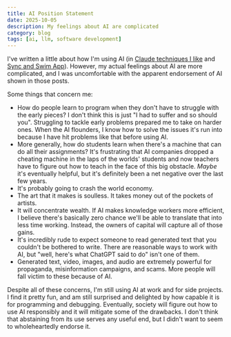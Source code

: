 ```yaml
---
title: AI Position Statement
date: 2025-10-05
description: My feelings about AI are complicated
category: blog
tags: [ai, llm, software development]
---
```


I've written a little about how I'm using AI (in [Claude techniques I like](/blog/2025/10/05/claude-techniques-i-like/) and [Sync and Swim App](/blog/2025/01/13/sync-and-swim-app/)). However, my actual feelings about AI are more complicated, and I was uncomfortable with the apparent endorsement of AI shown in those posts.

Some things that concern me:

- How do people learn to program when they don't have to struggle with the early pieces? I don't think this is just "I had to suffer and so should you". Struggling to tackle early problems prepared me to take on harder ones. When the AI flounders, I know how to solve the issues it's run into because I have hit problems like that before using AI.
- More generally, how do students learn when there's a machine that can do all their assignments? It's frustrating that AI companies dropped a cheating machine in the laps of the worlds' students and now teachers have to figure out how to teach in the face of this big obstacle. _Maybe_ it's eventually helpful, but it's definitely been a net negative over the last few years.
- It's probably going to crash the world economy.
- The art that it makes is soulless. It takes money out of the pockets of artists.
- It will concentrate wealth. If AI makes knowledge workers more efficient, I believe there's basically zero chance we'll be able to translate that into less time working. Instead, the owners of capital will capture all of those gains.
- It's incredibly rude to expect someone to read generated text that you couldn't be bothered to write. There are reasonable ways to work with AI, but "well, here's what ChatGPT said to do" isn't one of them.
- Generated text, video, images, and audio are extremely powerful for propaganda, misinformation campaigns, and scams. More people will fall victim to these because of AI.

Despite all of these concerns, I'm still using AI at work and for side projects. I find it pretty fun, and am still surprised and delighted by how capable it is for programming and debugging. Eventually, society will figure out how to use AI responsibly and it will mitigate some of the drawbacks. I don't think that abstaining from its use serves any useful end, but I didn't want to seem to wholeheartedly endorse it.
